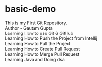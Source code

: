 # basic-demo
This is my First Git Repository.
<br>
Author - Gautam Gupta
<br>
Learning How to use Git & GitHub 
<br>
Learning How to Push the Project from Intellij
<br>
Learning How to Pull the Project 
<br>
Learning How to Create Pull Request
<br>
Learning How to Merge Pull Request
<br>
Learning Java and Doing dsa

